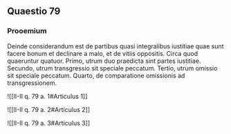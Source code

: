 ## Quaestio 79

### Prooemium

Deinde considerandum est de partibus quasi integralibus iustitiae quae sunt facere bonum et declinare a malo, et de vitiis oppositis. Circa quod quaeruntur quatuor. Primo, utrum duo praedicta sint partes iustitiae. Secundo, utrum transgressio sit speciale peccatum. Tertio, utrum omissio sit speciale peccatum. Quarto, de comparatione omissionis ad transgressionem.

![[II-II q. 79 a. 1#Articulus 1]]

![[II-II q. 79 a. 2#Articulus 2]]

![[II-II q. 79 a. 3#Articulus 3]]

